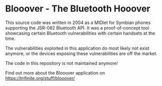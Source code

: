 # Blooover - The Bluetooth Hooover

This source code was written in 2004 as a MIDlet for Symbian phones supporting the JSR-082 Bluetooth API. It was a proof-of-concept tool showcasing certain Bluetooth vulnerabilities with certain handsets at the time.

The vulnerabilities exploited in this application do most likely not exist anymore, or the devices exposing these vulnerabilities are off the market.

The code in this repository is not maintained anymore!

Find out more about the Blooover application on https://trifinite.org/stuff/blooover/

